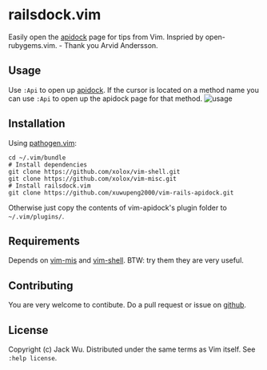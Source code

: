 # railsdock.vim

Easily open the [apidock](http://apidock.com/) page for tips from Vim.
Inspried by open-rubygems.vim. - Thank you Arvid Andersson.

## Usage

Use `:Api` to open up [apidock](http://apidock.com/). If the cursor is located on a method name you can use `:Api` to open up the apidock page for that method.
![usage][usage]

[usage]: https://raw.github.com/xuwupeng2000/vim-rails-apidock/master/screenshot.png 'Usage'

## Installation

Using [pathogen.vim](https://github.com/tpope/vim-pathogen):

    cd ~/.vim/bundle
    # Install dependencies
    git clone https://github.com/xolox/vim-shell.git
    git clone https://github.com/xolox/vim-misc.git
    # Install railsdock.vim
    git clone https://github.com/xuwupeng2000/vim-rails-apidock.git    

Otherwise just copy the contents of vim-apidock's plugin folder to `~/.vim/plugins/`.

## Requirements

Depends on [vim-mis](https://github.com/xolox/vim-misc) and [vim-shell](https://github.com/xolox/vim-shell).
BTW: try them they are very useful.


## Contributing

You are very welcome to contibute. Do a pull request or issue on [github](https://github.com/xuwupeng2000/vim-rails-apidock.git).

## License

Copyright (c) Jack Wu.  Distributed under the same terms as Vim itself.
See `:help license`.
